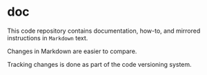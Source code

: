 doc
===

This code repository contains documentation, how-to, and mirrored instructions in `Markdown` text.

Changes in Markdown are easier to compare.

Tracking changes is done as part of the code versioning system.
